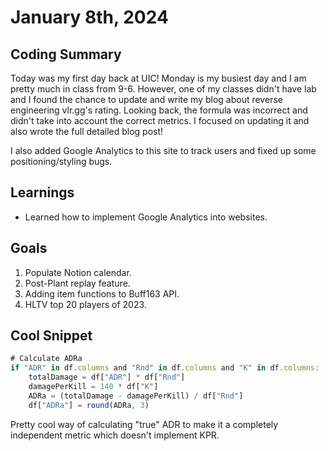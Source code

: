 # January 8th, 2024

## Coding Summary

Today was my first day back at UIC! Monday is my busiest day and I am pretty much in class from 9-6. However, one of my classes didn't have lab and I found the chance to update and write my blog about reverse engineering vlr.gg's rating. Looking back, the formula was incorrect and didn't take into account the correct metrics. I focused on updating it and also wrote the full detailed blog post!

I also added Google Analytics to this site to track users and fixed up some positioning/styling bugs.

## Learnings

- Learned how to implement Google Analytics into websites.

## Goals

1. Populate Notion calendar.
2. Post-Plant replay feature.
3. Adding item functions to Buff163 API.
4. HLTV top 20 players of 2023.

## Cool Snippet

```javascript
# Calculate ADRa
if "ADR" in df.columns and "Rnd" in df.columns and "K" in df.columns:
    totalDamage = df["ADR"] * df["Rnd"]
    damagePerKill = 140 * df["K"]
    ADRa = (totalDamage - damagePerKill) / df["Rnd"]
    df["ADRa"] = round(ADRa, 3)
```

Pretty cool way of calculating "true" ADR to make it a completely independent metric which doesn't implement KPR.
